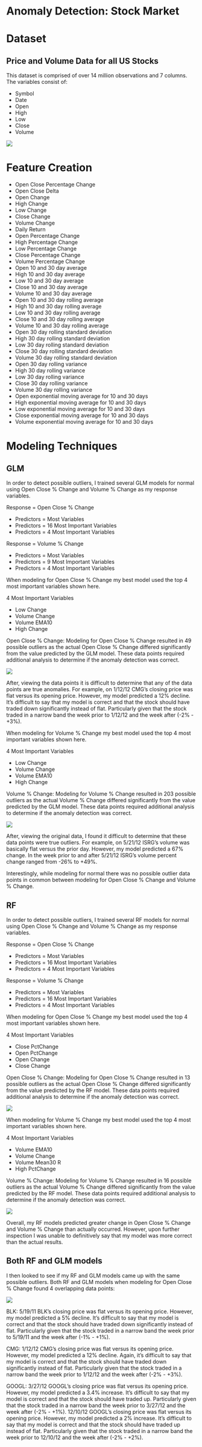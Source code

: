# Anomaly Detection: Stock Market
# Dataset
## Price and Volume Data for all US Stocks 
This dataset is comprised of over 14 million observations and 7 columns. The variables consist of:
- Symbol
- Date
- Open
- High
- Low
- Close
- Volume  

![](figs/Picture1.png)
# Feature Creation
- Open Close Percentage Change 
- Open Close Delta 
- Open Change 
- High Change 
- Low Change 
- Close Change 
- Volume Change 
- Daily Return 
- Open Percentage Change 
- High Percentage Change 
- Low Percentage Change 
- Close Percentage Change
- Volume Percentage Change 
- Open 10 and 30 day average 
- High 10 and 30 day average
- Low 10 and 30 day average
- Close 10 and 30 day average
- Volume 10 and 30 day average
- Open 10 and 30 day rolling average
- High 10 and 30 day rolling average
- Low 10 and 30 day rolling average
- Close 10 and 30 day rolling average
- Volume 10 and 30 day rolling average
- Open 30 day rolling standard deviation 
- High 30 day rolling standard deviation
- Low 30 day rolling standard deviation
- Close 30 day rolling standard deviation
- Volume 30 day rolling standard deviation
- Open 30 day rolling variance
- High 30 day rolling variance
- Low 30 day rolling variance
- Close 30 day rolling variance
- Volume 30 day rolling variance
- Open exponential moving average for 10 and 30 days 
- High exponential moving average for 10 and 30 days 
- Low exponential moving average for 10 and 30 days 
- Close exponential moving average for 10 and 30 days 
- Volume exponential moving average for 10 and 30 days 

# Modeling Techniques
## GLM
In order to detect possible outliers, I trained several GLM models for normal using Open Close % Change
and Volume % Change as my response variables. 

Response = Open Close % Change
- Predictors = Most Variables
- Predictors = 16 Most Important Variables
- Predictors = 4 Most Important Variables

Response = Volume % Change
- Predictors = Most Variables
- Predictors = 9 Most Important Variables
- Predictors = 4 Most Important Variables

When modeling for Open Close % Change my best model used the top 4 most important variables shown here. 

4 Most Important Variables
- Low Change
- Volume Change
- Volume EMA10
- High Change

Open Close % Change: Modeling for Open Close % Change resulted in 49 possible outliers as the actual Open Close % Change differed significantly from the value predicted by the GLM model. These data points required additional analysis to determine if the anomaly
detection was correct. 

![](figs/Picture2.png)

After, viewing the data points it is difficult to determine that any of the data points are true anomalies. For example, on 1/12/12 CMG’s closing price was flat versus its opening price. However, my model predicted a 12% decline. It’s difficult to say that my model is correct and that the stock should have traded down significantly instead of flat. Particularly given that the stock traded in a narrow band the
week prior to 1/12/12 and the week after (-2% - +3%).

When modeling for Volume % Change my best model used the top 4 most important variables shown here. 

4 Most Important Variables
- Low Change
- Volume Change
- Volume EMA10
- High Change

Volume % Change: Modeling for Volume % Change resulted in 203 possible outliers as the actual Volume % Change differed significantly from the value predicted by the GLM model. These data points required additional analysis to determine if the anomaly detection was correct.

![](figs/Picture3.png)

After, viewing the original data, I found it difficult to determine that these data points were true outliers. For example, on 5/21/12 ISRG’s volume was basically flat versus the prior day. However, my model predicted a 67% change. In the week prior to and after 5/21/12 ISRG’s volume percent change ranged from -26% to +49%. 

Interestingly, while modeling for normal there was no possible outlier data points in common between modeling for Open Close % Change and Volume % Change.

## RF
In order to detect possible outliers, I trained several RF models for normal using Open Close % Change and Volume % Change as my response variables. 

Response = Open Close % Change
- Predictors = Most Variables
- Predictors = 16 Most Important Variables
- Predictors = 4 Most Important Variables

Response = Volume % Change
- Predictors = Most Variables
- Predictors = 16 Most Important Variables
- Predictors = 4 Most Important Variables

When modeling for Open Close % Change my best model used the top 4 most important variables shown here. 

4 Most Important Variables
- Close PctChange
- Open PctChange
- Open Change
- Close Change

Open Close % Change: Modeling for Open Close % Change resulted in 13 possible outliers as the actual Open Close % Change differed significantly from the value predicted by the RF model. These data points required additional analysis to determine if the anomaly detection was correct.

![](figs/Picture7.png)

When modeling for Volume % Change my best model used the top 4 most important variables shown here. 

4 Most Important Variables
- Volume EMA10
- Volume Change
- Volume Mean30 R
- High PctChange

Volume % Change: Modeling for Volume % Change resulted in 16 possible outliers as the actual Volume % Change differed significantly from the value predicted by the RF model. These data points required additional analysis to determine if the anomaly detection was correct.

![](figs/Picture8.png)

Overall, my RF models predicted greater change in Open Close % Change and Volume % Change than actually occurred. However, upon further inspection I was unable to definitively say that my model was more correct than the actual results.

## Both RF and GLM models
I then looked to see if my RF and GLM models came up with the same possible outliers. Both RF and GLM models when modeling for Open Close % Change found 4 overlapping data points:

![](figs/Picture6.png)

BLK: 5/19/11 BLK’s closing price was flat versus its opening price. However, my model predicted a 5% decline. It’s difficult to say that my model is correct and that the stock should have traded down significantly instead of flat. Particularly given that the stock traded in a narrow band the week prior to 5/19/11 and the week after (-1% - +1%).

CMG: 1/12/12 CMG’s closing price was flat versus its opening price. However, my model predicted a 12% decline. Again, it’s difficult to say that my model is correct and that the stock should have traded down significantly instead of flat. Particularly given that the stock traded in a narrow band the week prior to 1/12/12 and the week after (-2% - +3%).

GOOGL: 3/27/12 GOOGL’s closing price was flat versus its opening price. However, my model predicted a 3.4% increase. It’s difficult to say that my model is correct and that the stock should have traded up. Particularly given that the stock traded in a narrow band the week prior to 3/27/12 and the week after (-2% - +1%). 12/10/12 GOOGL’s closing price was flat versus its opening price. However, my model predicted a 2% increase. It’s difficult to say that my model is correct and that the stock should have traded up instead of
flat. Particularly given that the stock traded in a narrow band the week prior to 12/10/12 and the week after
(-2% - +2%).

